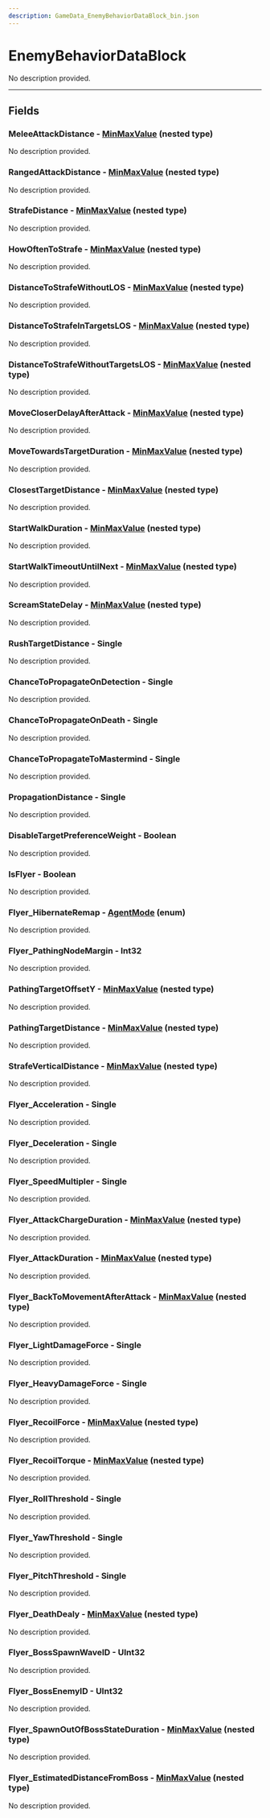 ```yaml
---
description: GameData_EnemyBehaviorDataBlock_bin.json
---
```


# EnemyBehaviorDataBlock

No description provided.

***

## Fields

### MeleeAttackDistance - [MinMaxValue](../nested-types/minmaxvalue.md) (nested type)

No description provided.

### RangedAttackDistance - [MinMaxValue](../nested-types/minmaxvalue.md) (nested type)

No description provided.

### StrafeDistance - [MinMaxValue](../nested-types/minmaxvalue.md) (nested type)

No description provided.

### HowOftenToStrafe - [MinMaxValue](../nested-types/minmaxvalue.md) (nested type)

No description provided.

### DistanceToStrafeWithoutLOS - [MinMaxValue](../nested-types/minmaxvalue.md) (nested type)

No description provided.

### DistanceToStrafeInTargetsLOS - [MinMaxValue](../nested-types/minmaxvalue.md) (nested type)

No description provided.

### DistanceToStrafeWithoutTargetsLOS - [MinMaxValue](../nested-types/minmaxvalue.md) (nested type)

No description provided.

### MoveCloserDelayAfterAttack - [MinMaxValue](../nested-types/minmaxvalue.md) (nested type)

No description provided.

### MoveTowardsTargetDuration - [MinMaxValue](../nested-types/minmaxvalue.md) (nested type)

No description provided.

### ClosestTargetDistance - [MinMaxValue](../nested-types/minmaxvalue.md) (nested type)

No description provided.

### StartWalkDuration - [MinMaxValue](../nested-types/minmaxvalue.md) (nested type)

No description provided.

### StartWalkTimeoutUntilNext - [MinMaxValue](../nested-types/minmaxvalue.md) (nested type)

No description provided.

### ScreamStateDelay - [MinMaxValue](../nested-types/minmaxvalue.md) (nested type)

No description provided.

### RushTargetDistance - Single

No description provided.

### ChanceToPropagateOnDetection - Single

No description provided.

### ChanceToPropagateOnDeath - Single

No description provided.

### ChanceToPropagateToMastermind - Single

No description provided.

### PropagationDistance - Single

No description provided.

### DisableTargetPreferenceWeight - Boolean

No description provided.

### IsFlyer - Boolean

No description provided.

### Flyer_HibernateRemap - [AgentMode](../enum-types.md#agentmode) (enum)

No description provided.

### Flyer_PathingNodeMargin - Int32

No description provided.

### PathingTargetOffsetY - [MinMaxValue](../nested-types/minmaxvalue.md) (nested type)

No description provided.

### PathingTargetDistance - [MinMaxValue](../nested-types/minmaxvalue.md) (nested type)

No description provided.

### StrafeVerticalDistance - [MinMaxValue](../nested-types/minmaxvalue.md) (nested type)

No description provided.

### Flyer_Acceleration - Single

No description provided.

### Flyer_Deceleration - Single

No description provided.

### Flyer_SpeedMultipler - Single

No description provided.

### Flyer_AttackChargeDuration - [MinMaxValue](../nested-types/minmaxvalue.md) (nested type)

No description provided.

### Flyer_AttackDuration - [MinMaxValue](../nested-types/minmaxvalue.md) (nested type)

No description provided.

### Flyer_BackToMovementAfterAttack - [MinMaxValue](../nested-types/minmaxvalue.md) (nested type)

No description provided.

### Flyer_LightDamageForce - Single

No description provided.

### Flyer_HeavyDamageForce - Single

No description provided.

### Flyer_RecoilForce - [MinMaxValue](../nested-types/minmaxvalue.md) (nested type)

No description provided.

### Flyer_RecoilTorque - [MinMaxValue](../nested-types/minmaxvalue.md) (nested type)

No description provided.

### Flyer_RollThreshold - Single

No description provided.

### Flyer_YawThreshold - Single

No description provided.

### Flyer_PitchThreshold - Single

No description provided.

### Flyer_DeathDealy - [MinMaxValue](../nested-types/minmaxvalue.md) (nested type)

No description provided.

### Flyer_BossSpawnWaveID - UInt32

No description provided.

### Flyer_BossEnemyID - UInt32

No description provided.

### Flyer_SpawnOutOfBossStateDuration - [MinMaxValue](../nested-types/minmaxvalue.md) (nested type)

No description provided.

### Flyer_EstimatedDistanceFromBoss - [MinMaxValue](../nested-types/minmaxvalue.md) (nested type)

No description provided.

